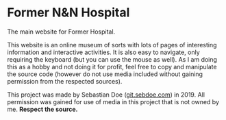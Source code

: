 # Former N&N Hospital
The main website for Former Hospital.

This website is an online museum of sorts with lots of pages of interesting information and interactive activities. It is also easy to navigate, only requiring the keyboard (but you can use the mouse as well). As I am doing this as a hobby and not doing it for profit, feel free to copy and manipulate the source code (however do not use media included without gaining permission from the respected sources).

This project was made by Sebastian Doe ([git.sebdoe.com](https://git.sebdoe.com)) in 2019. All permission was gained for use of media in this project that is not owned by me. **Respect the source.**
